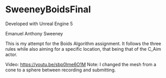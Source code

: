 # SweeneyBoidsFinal

Developed with Unreal Engine 5

Emanuel Anthony Sweeney

This is my attempt for the Boids Algorithm assignment. It follows the three rules while also aiming for a specific location, that being that of the C_Aim actor.

Video: https://youtu.be/sbp0Ime6O1M
Note: I changed the mesh from a cone to a sphere between recording and submitting.
